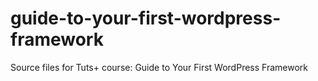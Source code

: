 # guide-to-your-first-wordpress-framework
Source files for Tuts+ course: Guide to Your First WordPress Framework
